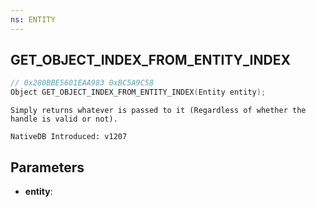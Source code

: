 ```yaml
---
ns: ENTITY
---
```

## GET_OBJECT_INDEX_FROM_ENTITY_INDEX

```c
// 0x280BBE5601EAA983 0xBC5A9C58
Object GET_OBJECT_INDEX_FROM_ENTITY_INDEX(Entity entity);
```

```
Simply returns whatever is passed to it (Regardless of whether the handle is valid or not).

NativeDB Introduced: v1207
```

## Parameters
* **entity**:
